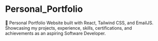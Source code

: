 # Personal_Portfolio
💼 Personal Portfolio Website built with React, Tailwind CSS, and EmailJS. Showcasing my projects, experience, skills, certifications, and achievements as an aspiring Software Developer.
